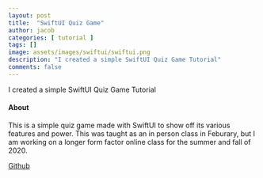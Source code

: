 ```yaml
---
layout: post
title:  "SwiftUI Quiz Game"
author: jacob
categories: [ tutorial ]
tags: []
image: assets/images/swiftui/swiftui.png
description: "I created a simple SwiftUI Quiz Game Tutorial"
comments: false
---
```


I created a simple SwiftUI Quiz Game Tutorial

#### About

This is a simple quiz game made with SwiftUI to show off its various features and power. This was taught as an in person class in Feburary, but I am working on a longer form factor online class for the summer and fall of 2020.

[Github](https://github.com/tgb20/SwiftUI-Lesson)
